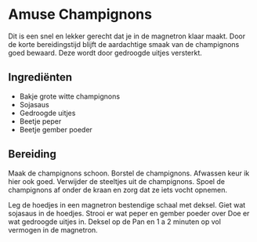 # Amuse Champignons

Dit is een snel en lekker gerecht dat je in de magnetron klaar maakt.
Door de korte bereidingstijd blijft de aardachtige smaak van de champignons goed bewaard. 
Deze wordt door gedroogde uitjes versterkt.

## Ingrediënten

* Bakje grote witte champignons
* Sojasaus
* Gedroogde uitjes
* Beetje peper
* Beetje gember poeder

## Bereiding

Maak de champignons schoon. Borstel de champignons.
 Afwassen keur ik hier ook goed. Verwijder de steeltjes uit de champignons.
Spoel de champignons af onder de kraan en zorg dat ze iets vocht opnemen.

Leg de hoedjes in een magnetron bestendige schaal met deksel.
Giet wat sojasaus in de hoedjes. Strooi er wat peper en gember poeder over
Doe er wat gedroogde uitjes in. Deksel op de Pan en 1 a 2 minuten op vol vermogen in de magnetron.


